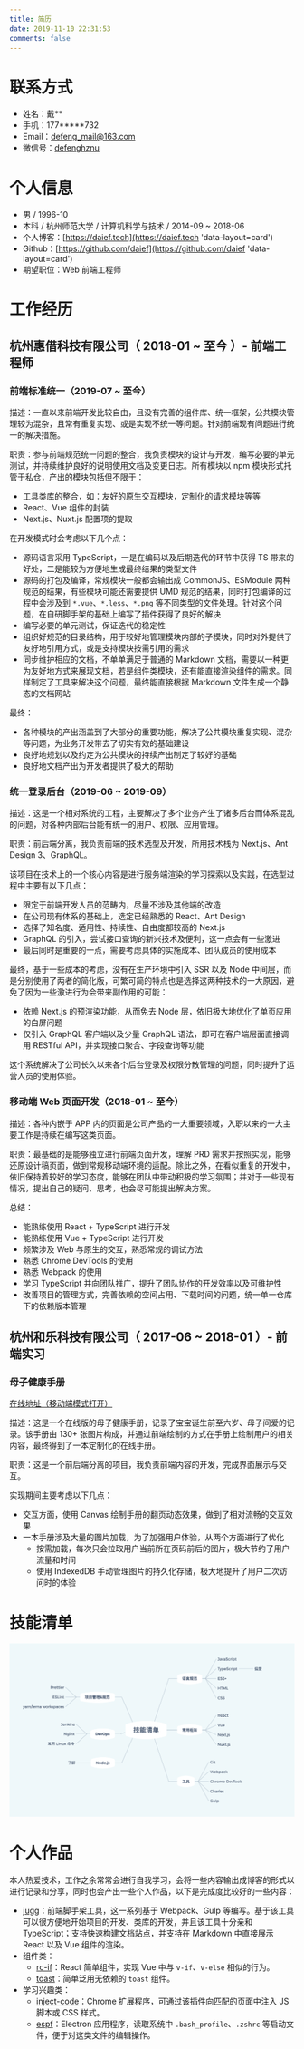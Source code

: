 ```yaml
---
title: 简历
date: 2019-11-10 22:31:53
comments: false
---
```


# 联系方式

- 姓名：戴\*\*
- 手机：177\*\*\*\*\*732
- Email：<defeng_mail@163.com>
- 微信号：[defenghznu](https://daief.tech/images/wechat.jpg)

# 个人信息

- 男 / 1996-10
- 本科 / 杭州师范大学 / 计算机科学与技术 / 2014-09 ~ 2018-06
- 个人博客：[https://daief.tech](https://daief.tech 'data-layout=card')
- Github：[https://github.com/daief](https://github.com/daief 'data-layout=card')
- 期望职位：Web 前端工程师
  <!-- - 工作年限：2 年 -->
  <!-- - 现居城市：杭州市 -->

# 工作经历

## 杭州惠借科技有限公司（ 2018-01 ~ 至今 ）- 前端工程师

### 前端标准统一（2019-07 ~ 至今）

描述：一直以来前端开发比较自由，且没有完善的组件库、统一框架，公共模块管理较为混杂，且常有重复实现、或是实现不统一等问题。针对前端现有问题进行统一的解决措施。

职责：参与前端规范统一问题的整合，我负责模块的设计与开发，编写必要的单元测试，并持续维护良好的说明使用文档及变更日志。所有模块以 npm 模块形式托管于私仓，产出的模块包括但不限于：

- 工具类库的整合，如：友好的原生交互模块，定制化的请求模块等等
- React、Vue 组件的封装
- Next.js、Nuxt.js 配置项的提取

在开发模式时会考虑以下几个点：

- 源码语言采用 TypeScript，一是在编码以及后期迭代的环节中获得 TS 带来的好处，二是能较为方便地生成最终结果的类型文件
- 源码的打包及编译，常规模块一般都会输出成 CommonJS、ESModule 两种规范的结果，有些模块可能还需要提供 UMD 规范的结果，同时打包编译的过程中会涉及到 `*.vue`、`*.less`、`*.png` 等不同类型的文件处理。针对这个问题，在自研脚手架的基础上编写了插件获得了良好的解决
- 编写必要的单元测试，保证迭代的稳定性
- 组织好规范的目录结构，用于较好地管理模块内部的子模块，同时对外提供了友好地引用方式，或是支持模块按需引用的需求
- 同步维护相应的文档，不单单满足于普通的 Markdown 文档，需要以一种更为友好地方式来展现文档，若是组件类模块，还有能直接渲染组件的需求。同样制定了工具来解决这个问题，最终能直接根据 Markdown 文件生成一个静态的文档网站

最终：

- 各种模块的产出涵盖到了大部分的重要功能，解决了公共模块重复实现、混杂等问题，为业务开发带去了切实有效的基础建设
- 良好地规划以及约定为公共模块的持续产出制定了较好的基础
- 良好地文档产出为开发者提供了极大的帮助

<!--
具体的解决方式是维护统一的公共库，制定统一的框架标准以及项目结构
 -->

### 统一登录后台（2019-06 ~ 2019-09）

描述：这是一个相对系统的工程，主要解决了多个业务产生了诸多后台而体系混乱的问题，对各种内部后台能有统一的用户、权限、应用管理。

职责：前后端分离，我负责前端的技术选型及开发，所用技术栈为 Next.js、Ant Design 3、GraphQL。

该项目在技术上的一个核心内容是进行服务端渲染的学习探索以及实践，在选型过程中主要有以下几点：

- 限定于前端开发人员的范畴内，尽量不涉及其他端的改造
- 在公司现有体系的基础上，选定已经熟悉的 React、Ant Design
- 选择了知名度、适用性、持续性、自由度都较高的 Next.js
- GraphQL 的引入，尝试接口查询的新兴技术及便利，这一点会有一些激进
- 最后同时是重要的一点，需要考虑具体的实施成本、团队成员的使用成本

最终，基于一些成本的考虑，没有在生产环境中引入 SSR 以及 Node 中间层，而是分别使用了两者的简化版，可繁可简的特点也是选择这两种技术的一大原因，避免了因为一些激进行为会带来副作用的可能：

- 依赖 Next.js 的预渲染功能，从而免去 Node 层，依旧极大地优化了单页应用的白屏问题
- 仅引入 GraphQL 客户端以及少量 GraphQL 语法，即可在客户端层面直接调用 RESTful API，并实现接口聚合、字段查询等功能

这个系统解决了公司长久以来各个后台登录及权限分散管理的问题，同时提升了运营人员的使用体验。

<!--
初期企图实行 SSR 同构方案，硬着头皮开始 Node.js 服务端方向的编写，调研试用了 Next.js + Fastify + GraphQL，在 Java 后端 JWT 的基础上，由 Node.js 中间层通过 cookie 实现了单点登录的功能。

中期，经过考虑：

- 添加了 Node.js 中间层、GraphQL 增加了整体前端开发人员的难度
- 实现 GraphQL 服务需要在 Node.js 中间层由前端人员与 Java 服务提供的 RESTful API 一一对接，极大增大了工作量以及维护成本

这样的产出比在当前场景会比较低，最终确定了简化版的方案，能够用上新技术、开发更友好同时能提升体验：

- 依旧使用 Next.js，但不以 SSR 形式部署，只做页面的静态预渲染，带来首屏加载的优化。同时，要求开发者有同构的意识、了解 SSR 的基本原理
- 仅在前端范畴使用 GraphQL，使用 GraphQL 的语法、概念、工具在前端（客户端）做到 GraphQL 带来的字段查询、接口聚合等功能
-->

### 移动端 Web 页面开发（2018-01 ~ 至今）

描述：各种内嵌于 APP 内的页面是公司产品的一大重要领域，入职以来的一大主要工作是持续在编写这类页面。

职责：最基础的是能够独立进行前端页面开发，理解 PRD 需求并按照实现，能够还原设计稿页面，做到常规移动端环境的适配。除此之外，在看似重复的开发中，依旧保持着较好的学习态度，能够在团队中带动积极的学习氛围；并对于一些现有情况，提出自己的疑问、思考，也会尽可能提出解决方案。

总结：

- 能熟练使用 React + TypeScript 进行开发
- 能熟练使用 Vue + TypeScript 进行开发
- 频繁涉及 Web 与原生的交互，熟悉常规的调试方法
- 熟悉 Chrome DevTools 的使用
- 熟悉 Webpack 的使用
- 学习 TypeScript 并向团队推广，提升了团队协作的开发效率以及可维护性
- 改善项目的管理方式，完善依赖的空间占用、下载时间的问题，统一单一仓库下的依赖版本管理

## 杭州和乐科技有限公司（ 2017-06 ~ 2018-01 ）- 前端实习

### 母子健康手册

[在线地址（移动端模式打开）](http://muzi.heletech.cn:3003/mz/mz-health-hz/read-pdf/html/ReadHandbook/read-handbook.html)

描述：这是一个在线版的母子健康手册，记录了宝宝诞生前至六岁、母子间爱的记录。该手册由 130+ 张图片构成，并通过前端绘制的方式在手册上绘制用户的相关内容，最终得到了一本定制化的在线手册。

职责：这是一个前后端分离的项目，我负责前端内容的开发，完成界面展示与交互。

实现期间主要考虑以下几点：

- 交互方面，使用 Canvas 绘制手册的翻页动态效果，做到了相对流畅的交互效果
- 一本手册涉及大量的图片加载，为了加强用户体验，从两个方面进行了优化
  - 按需加载，每次只会拉取用户当前所在页码前后的图片，极大节约了用户流量和时间
  - 使用 IndexedDB 手动管理图片的持久化存储，极大地提升了用户二次访问时的体验

# 技能清单

<!-- - 掌握 HTML、CSS -->

<!-- - 掌握 TypeScript、JavaScript / ES6+ 规范 / 偏爱 TypeScript
- 熟悉 React、Vue 以及相应的生态 / React 的使用相比较多 / 具备一定的组件抽象开发能力
- 熟悉 Webpack、Git 等工具的使用
- 熟悉 Chrome DevTools、Charles 等调试工具的使用
- 能使用 Node.js 定制化一些脚本工具
- 了解常用 Linux 命令
- 了解 Jenkins、Nginx 的配置及使用 -->

![skills](./images/resume-skills-v1.png)

# 个人作品

本人热爱技术，工作之余常常会进行自我学习，会将一些内容输出成博客的形式以进行记录和分享，同时也会产出一些个人作品，以下是完成度比较好的一些内容：

- [jugg](https://daief.tech/jugg)：前端脚手架工具，这一系列基于 Webpack、Gulp 等编写。基于该工具可以很方便地开始项目的开发、类库的开发，并且该工具十分亲和 TypeScript；支持快速构建文档站点，并支持在 Markdown 中直接展示 React 以及 Vue 组件的渲染。
- 组件类：
  - [rc-if](https://github.com/daief/rc-if)：React 简单组件，实现 Vue 中与 `v-if`、`v-else` 相似的行为。
  - [toast](https://github.com/daief/axew-toast)：简单泛用无依赖的 `toast` 组件。
- 学习兴趣类：
  - [inject-code](https://github.com/daief/inject-code)：Chrome 扩展程序，可通过该插件向匹配的页面中注入 JS 脚本或 CSS 样式。
  - [espf](https://github.com/daief/espf)：Electron 应用程序，读取系统中 `.bash_profile`、`.zshrc` 等启动文件，便于对这类文件的编辑操作。
  <!-- - [vue-music](https://github.com/daief/vue-music)：基于 Vue 的个人练习项目，根据网易云音乐 PC 页面进行仿造。 -->

<!--
  - 为什么要写这个作品呀？
  - 简单但不要过于简单了

  - 项目没有具体点。。就是面试可以问的点
  - 用什么达到什么
  - 实现了啥
  - 具体闪光点
 -->
